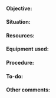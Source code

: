 #### Objective: 


#### Situation:


#### Resources:


#### Equipment used:


#### Procedure:


#### To-do:


#### Other comments:

